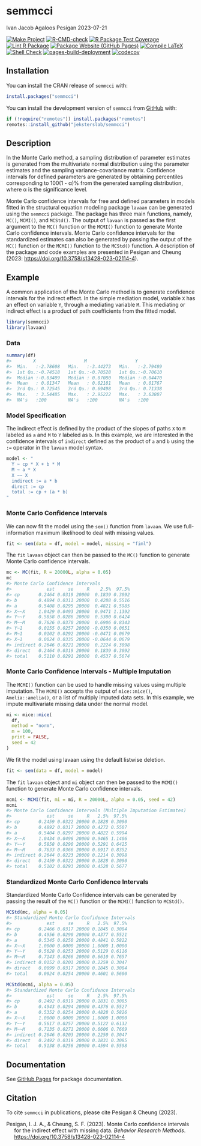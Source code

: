 semmcci
================
Ivan Jacob Agaloos Pesigan
2023-07-21

<!-- README.md is generated from .setup/readme/README.Rmd. Please edit that file -->
<!-- badges: start -->

[![Make
Project](https://github.com/jeksterslab/semmcci/actions/workflows/make.yml/badge.svg)](https://github.com/jeksterslab/semmcci/actions/workflows/make.yml)
[![R-CMD-check](https://github.com/jeksterslab/semmcci/actions/workflows/check-full.yml/badge.svg)](https://github.com/jeksterslab/semmcci/actions/workflows/check-full.yml)
[![R Package Test
Coverage](https://github.com/jeksterslab/semmcci/actions/workflows/test-coverage.yml/badge.svg)](https://github.com/jeksterslab/semmcci/actions/workflows/test-coverage.yml)
[![Lint R
Package](https://github.com/jeksterslab/semmcci/actions/workflows/lint.yml/badge.svg)](https://github.com/jeksterslab/semmcci/actions/workflows/lint.yml)
[![Package Website (GitHub
Pages)](https://github.com/jeksterslab/semmcci/actions/workflows/pkgdown-gh-pages.yml/badge.svg)](https://github.com/jeksterslab/semmcci/actions/workflows/pkgdown-gh-pages.yml)
[![Compile
LaTeX](https://github.com/jeksterslab/semmcci/actions/workflows/latex.yml/badge.svg)](https://github.com/jeksterslab/semmcci/actions/workflows/latex.yml)
[![Shell
Check](https://github.com/jeksterslab/semmcci/actions/workflows/shellcheck.yml/badge.svg)](https://github.com/jeksterslab/semmcci/actions/workflows/shellcheck.yml)
[![pages-build-deployment](https://github.com/jeksterslab/semmcci/actions/workflows/pages/pages-build-deployment/badge.svg)](https://github.com/jeksterslab/semmcci/actions/workflows/pages/pages-build-deployment)
[![codecov](https://codecov.io/gh/jeksterslab/semmcci/branch/main/graph/badge.svg?token=KVLUET3DJ6)](https://codecov.io/gh/jeksterslab/semmcci)
<!-- badges: end -->

## Installation

You can install the CRAN release of `semmcci` with:

``` r
install.packages("semmcci")
```

You can install the development version of `semmcci` from
[GitHub](https://github.com/jeksterslab/semmcci) with:

``` r
if (!require("remotes")) install.packages("remotes")
remotes::install_github("jeksterslab/semmcci")
```

## Description

In the Monte Carlo method, a sampling distribution of parameter
estimates is generated from the multivariate normal distribution using
the parameter estimates and the sampling variance-covariance matrix.
Confidence intervals for defined parameters are generated by obtaining
percentiles corresponding to 100(1 - α)% from the generated sampling
distribution, where α is the significance level.

Monte Carlo confidence intervals for free and defined parameters in
models fitted in the structural equation modeling package `lavaan` can
be generated using the `semmcci` package. The package has three main
functions, namely, `MC()`, `MCMI()`, and `MCStd()`. The output of
`lavaan` is passed as the first argument to the `MC()` function or the
`MCMI()` function to generate Monte Carlo confidence intervals. Monte
Carlo confidence intervals for the standardized estimates can also be
generated by passing the output of the `MC()` function or the `MCMI()`
function to the `MCStd()` function. A description of the package and
code examples are presented in Pesigan and Cheung (2023:
<https://doi.org/10.3758/s13428-023-02114-4>).

## Example

A common application of the Monte Carlo method is to generate confidence
intervals for the indirect effect. In the simple mediation model,
variable `X` has an effect on variable `Y`, through a mediating variable
`M`. This mediating or indirect effect is a product of path coefficients
from the fitted model.

``` r
library(semmcci)
library(lavaan)
```

### Data

``` r
summary(df)
#>        X                  M                  Y           
#>  Min.   :-2.78608   Min.   :-3.44273   Min.   :-2.79489  
#>  1st Qu.:-0.74518   1st Qu.:-0.70528   1st Qu.:-0.70610  
#>  Median :-0.03409   Median : 0.07080   Median :-0.04470  
#>  Mean   : 0.01347   Mean   : 0.02181   Mean   : 0.01767  
#>  3rd Qu.: 0.72545   3rd Qu.: 0.69498   3rd Qu.: 0.71338  
#>  Max.   : 3.54485   Max.   : 2.95222   Max.   : 3.63807  
#>  NA's   :100        NA's   :100        NA's   :100
```

### Model Specification

The indirect effect is defined by the product of the slopes of paths `X`
to `M` labeled as `a` and `M` to `Y` labeled as `b`. In this example, we
are interested in the confidence intervals of `indirect` defined as the
product of `a` and `b` using the `:=` operator in the `lavaan` model
syntax.

``` r
model <- "
  Y ~ cp * X + b * M
  M ~ a * X
  X ~~ X
  indirect := a * b
  direct := cp
  total := cp + (a * b)
"
```

### Monte Carlo Confidence Intervals

We can now fit the model using the `sem()` function from `lavaan`. We
use full-information maximum likelihood to deal with missing values.

``` r
fit <- sem(data = df, model = model, missing = "fiml")
```

The `fit` `lavaan` object can then be passed to the `MC()` function to
generate Monte Carlo confidence intervals.

``` r
mc <- MC(fit, R = 20000L, alpha = 0.05)
mc
#> Monte Carlo Confidence Intervals
#>             est     se     R    2.5%  97.5%
#> cp       0.2464 0.0319 20000  0.1839 0.3092
#> b        0.4894 0.0311 20000  0.4288 0.5516
#> a        0.5408 0.0295 20000  0.4821 0.5985
#> X~~X     1.0429 0.0493 20000  0.9471 1.1392
#> Y~~Y     0.5858 0.0286 20000  0.5300 0.6424
#> M~~M     0.7626 0.0370 20000  0.6906 0.8343
#> Y~1      0.0155 0.0257 20000 -0.0350 0.0651
#> M~1      0.0102 0.0292 20000 -0.0471 0.0679
#> X~1      0.0024 0.0335 20000 -0.0644 0.0679
#> indirect 0.2646 0.0221 20000  0.2224 0.3098
#> direct   0.2464 0.0319 20000  0.1839 0.3092
#> total    0.5110 0.0291 20000  0.4537 0.5674
```

### Monte Carlo Confidence Intervals - Multiple Imputation

The `MCMI()` function can be used to handle missing values using
multiple imputation. The `MCMI()` accepts the output of `mice::mice()`,
`Amelia::amelia()`, or a list of multiply imputed data sets. In this
example, we impute multivariate missing data under the normal model.

``` r
mi <- mice::mice(
  df,
  method = "norm",
  m = 100,
  print = FALSE,
  seed = 42
)
```

We fit the model using lavaan using the default listwise deletion.

``` r
fit <- sem(data = df, model = model)
```

The `fit` `lavaan` object and `mi` object can then be passed to the
`MCMI()` function to generate Monte Carlo confidence intervals.

``` r
mcmi <- MCMI(fit, mi = mi, R = 20000L, alpha = 0.05, seed = 42)
mcmi
#> Monte Carlo Confidence Intervals (Multiple Imputation Estimates)
#>             est     se     R   2.5%  97.5%
#> cp       0.2459 0.0322 20000 0.1828 0.3090
#> b        0.4892 0.0317 20000 0.4272 0.5507
#> a        0.5404 0.0297 20000 0.4822 0.5994
#> X~~X     1.0434 0.0496 20000 0.9465 1.1406
#> Y~~Y     0.5858 0.0290 20000 0.5291 0.6425
#> M~~M     0.7633 0.0366 20000 0.6917 0.8352
#> indirect 0.2644 0.0223 20000 0.2214 0.3098
#> direct   0.2459 0.0322 20000 0.1828 0.3090
#> total    0.5102 0.0293 20000 0.4528 0.5677
```

### Standardized Monte Carlo Confidence Intervals

Standardized Monte Carlo Confidence intervals can be generated by
passing the result of the `MC()` function or the `MCMI()` function to
`MCStd()`.

``` r
MCStd(mc, alpha = 0.05)
#> Standardized Monte Carlo Confidence Intervals
#>             est     se     R   2.5%  97.5%
#> cp       0.2466 0.0317 20000 0.1845 0.3084
#> b        0.4956 0.0290 20000 0.4377 0.5521
#> a        0.5345 0.0250 20000 0.4841 0.5822
#> X~~X     1.0000 0.0000 20000 1.0000 1.0000
#> Y~~Y     0.5628 0.0253 20000 0.5129 0.6116
#> M~~M     0.7143 0.0266 20000 0.6610 0.7657
#> indirect 0.0152 0.0201 20000 0.2259 0.3047
#> direct   0.0099 0.0317 20000 0.1845 0.3084
#> total    0.0024 0.0254 20000 0.4601 0.5600
```

``` r
MCStd(mcmi, alpha = 0.05)
#> Standardized Monte Carlo Confidence Intervals
#>             est     se     R   2.5%  97.5%
#> cp       0.2492 0.0319 20000 0.1831 0.3085
#> b        0.4943 0.0294 20000 0.4376 0.5527
#> a        0.5352 0.0254 20000 0.4828 0.5826
#> X~~X     1.0000 0.0000 20000 1.0000 1.0000
#> Y~~Y     0.5617 0.0257 20000 0.5122 0.6132
#> M~~M     0.7135 0.0271 20000 0.6606 0.7669
#> indirect 0.2646 0.0203 20000 0.2250 0.3047
#> direct   0.2492 0.0319 20000 0.1831 0.3085
#> total    0.5138 0.0256 20000 0.4594 0.5598
```

## Documentation

See [GitHub Pages](https://jeksterslab.github.io/semmcci/index.html) for
package documentation.

## Citation

To cite `semmcci` in publications, please cite Pesigan & Cheung (2023).

<div id="refs" class="references csl-bib-body hanging-indent"
line-spacing="2">

<div id="ref-Pesigan-Cheung-2023" class="csl-entry">

Pesigan, I. J. A., & Cheung, S. F. (2023). Monte Carlo confidence
intervals for the indirect effect with missing data. *Behavior Research
Methods*. <https://doi.org/10.3758/s13428-023-02114-4>

</div>

</div>
